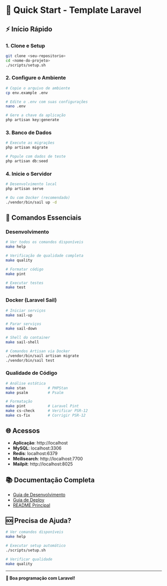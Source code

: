# 🚀 Quick Start - Template Laravel

## ⚡ Início Rápido

### 1. Clone e Setup
```bash
git clone <seu-repositorio>
cd <nome-do-projeto>
./scripts/setup.sh
```

### 2. Configure o Ambiente
```bash
# Copie o arquivo de ambiente
cp env.example .env

# Edite o .env com suas configurações
nano .env

# Gere a chave da aplicação
php artisan key:generate
```

### 3. Banco de Dados
```bash
# Execute as migrações
php artisan migrate

# Popule com dados de teste
php artisan db:seed
```

### 4. Inicie o Servidor
```bash
# Desenvolvimento local
php artisan serve

# Ou com Docker (recomendado)
./vendor/bin/sail up -d
```

## 🎯 Comandos Essenciais

### Desenvolvimento
```bash
# Ver todos os comandos disponíveis
make help

# Verificação de qualidade completa
make quality

# Formatar código
make pint

# Executar testes
make test
```

### Docker (Laravel Sail)
```bash
# Iniciar serviços
make sail-up

# Parar serviços
make sail-down

# Shell do container
make sail-shell

# Comandos Artisan via Docker
./vendor/bin/sail artisan migrate
./vendor/bin/sail test
```

### Qualidade de Código
```bash
# Análise estática
make stan          # PHPStan
make psalm         # Psalm

# Formatação
make pint          # Laravel Pint
make cs-check      # Verificar PSR-12
make cs-fix        # Corrigir PSR-12
```

## 🌐 Acessos

- **Aplicação**: http://localhost
- **MySQL**: localhost:3306
- **Redis**: localhost:6379
- **Meilisearch**: http://localhost:7700
- **Mailpit**: http://localhost:8025

## 📚 Documentação Completa

- [Guia de Desenvolvimento](docs/DEVELOPMENT.md)
- [Guia de Deploy](docs/DEPLOYMENT.md)
- [README Principal](README.md)

## 🆘 Precisa de Ajuda?

```bash
# Ver comandos disponíveis
make help

# Executar setup automático
./scripts/setup.sh

# Verificar qualidade
make quality
```

---

**🎉 Boa programação com Laravel!**
